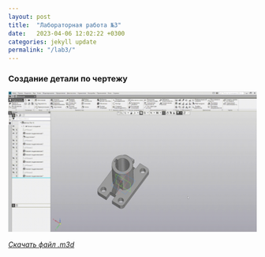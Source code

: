 ```yaml
---
layout: post
title:  "Лабораторная работа №3"
date:   2023-04-06 12:02:22 +0300
categories: jekyll update
permalink: "/lab3/"
---
```

### Создание детали по чертежу

![06.04.2023](/assets/img/06.04.2023.gif)

[*Скачать файл .m3d*](https://disk.yandex.ru/d/XXJcIj91SPfOgw)